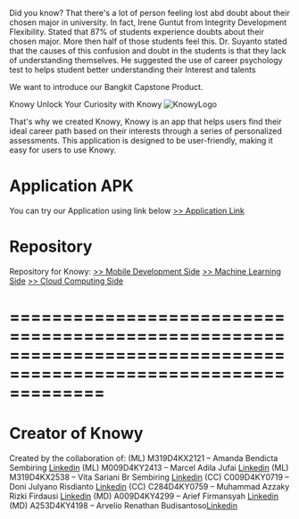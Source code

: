 Did you know? That there's a lot of person feeling lost abd doubt about their chosen major in university. In fact, Irene Guntut from Integrity Development Flexibility. Stated that 87% of students experience doubts about their chosen major. More then half of those students feel this. Dr. Suyanto stated that the causes of this confusion and doubt in the students is that they lack of understanding themselves. He suggested the use of career psychology test to helps student better understanding their Interest and talents 

We want to introduce our Bangkit Capstone Product.

Knowy Unlock Your Curiosity with Knowy
![KnowyLogo](https://github.com/MarcelTRG/Git-Test/blob/master/Asset/MachineLearnXKnowy-transformed.png)

That's why we created Knowy, Knowy is an app that helps users find their ideal career path based on their interests through a series of personalized assessments.
This application is designed to be user-friendly, making it easy for users to use Knowy.

# Application APK
You can try our Application using link below
[>> Application Link](https://drive.google.com/drive/folders/1iX5iCcO-ZGvUTxLpqHYhFn1i4EX6wGdX?usp=sharing)

# Repository
Repository for Knowy:
[>> Mobile Development Side](https://github.com/Capstone-project-Knowy/Mobile-Development)
[>> Machine Learning Side](https://github.com/Capstone-project-Knowy/machine-learn)
[>> Cloud Computing Side](https://github.com/Capstone-project-Knowy/new-cloud)

# =================================================================================================================
# Creator of Knowy
Created by the collaboration of:
(ML) M319D4KX2121 – Amanda Bendicta Sembiring [Linkedin](https://www.linkedin.com/in/amanda-bendicta-sembiring)
(ML) M009D4KY2413 – Marcel Adila Jufai [Linkedin](https://www.linkedin.com/in/marcel-jufai-256a7b2b5/)
(ML) M319D4KX2538 – Vita Sariani Br Sembiring [Linkedin](http://linkedin.com/in/vita-sariani-959207222)
(CC) C009D4KY0719 – Doni Julyano Risdianto [Linkedin](https://www.linkedin.com/in/dnjlynrsdnt/)
(CC) C284D4KY0759 – Muhammad Azzaky Rizki Firdausi [Linkedin](https://www.linkedin.com/in/azzaky-rizki/)
(MD) A009D4KY4299 – Arief Firmansyah [Linkedin](https://www.linkedin.com/in/arief-firmansyah-55084a22b/)
(MD) A253D4KY4198 – Arvelio Renathan Budisantoso[Linkedin](https://www.linkedin.com/in/arveliorenathan/)
